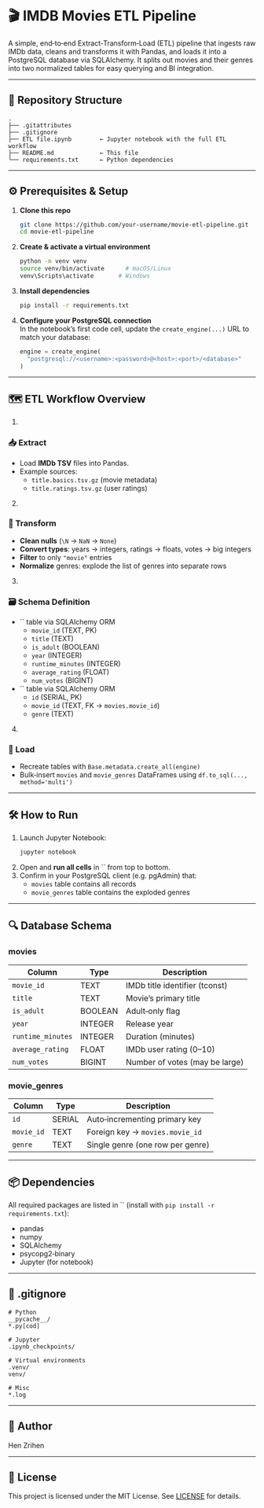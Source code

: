 # 🎬 IMDB Movies ETL Pipeline

A simple, end‑to‑end Extract‑Transform‑Load (ETL) pipeline that ingests raw IMDb data, cleans and transforms it with Pandas, and loads it into a PostgreSQL database via SQLAlchemy. It splits out movies and their genres into two normalized tables for easy querying and BI integration.

---

## 📁 Repository Structure

```
.
├── .gitattributes
├── .gitignore
├── ETL file.ipynb        ← Jupyter notebook with the full ETL workflow
├── README.md             ← This file
└── requirements.txt      ← Python dependencies
```

---

## ⚙️ Prerequisites & Setup

1. **Clone this repo**

   ```bash
   git clone https://github.com/your‑username/movie‑etl‑pipeline.git
   cd movie‑etl‑pipeline
   ```

2. **Create & activate a virtual environment**

   ```bash
   python -m venv venv
   source venv/bin/activate      # macOS/Linux
   venv\Scripts\activate       # Windows
   ```

3. **Install dependencies**

   ```bash
   pip install -r requirements.txt
   ```

4. **Configure your PostgreSQL connection**\
   In the notebook’s first code cell, update the `create_engine(...)` URL to match your database:

   ```python
   engine = create_engine(
     "postgresql://<username>:<password>@<host>:<port>/<database>"
   )
   ```

---

## 🗺️ ETL Workflow Overview

1.

   ### 📥 Extract

   - Load **IMDb TSV** files into Pandas.
   - Example sources:
     - `title.basics.tsv.gz` (movie metadata)
     - `title.ratings.tsv.gz` (user ratings)

2.

   ### 🧹 Transform

   - **Clean nulls** (`\N` → `NaN` → `None`)
   - **Convert types**: years → integers, ratings → floats, votes → big integers
   - **Filter** to only `"movie"` entries
   - **Normalize** genres: explode the list of genres into separate rows

3.

   ### 🗃️ Schema Definition

   - `` table via SQLAlchemy ORM
     - `movie_id` (TEXT, PK)
     - `title` (TEXT)
     - `is_adult` (BOOLEAN)
     - `year` (INTEGER)
     - `runtime_minutes` (INTEGER)
     - `average_rating` (FLOAT)
     - `num_votes` (BIGINT)
   - `` table via SQLAlchemy ORM
     - `id` (SERIAL, PK)
     - `movie_id` (TEXT, FK → `movies.movie_id`)
     - `genre` (TEXT)

4.

   ### 💾 Load

   - Recreate tables with `Base.metadata.create_all(engine)`
   - Bulk‑insert `movies` and `movie_genres` DataFrames using `df.to_sql(..., method='multi')`

---

## 🛠️ How to Run

1. Launch Jupyter Notebook:
   ```bash
   jupyter notebook
   ```
2. Open and **run all cells** in `` from top to bottom.
3. Confirm in your PostgreSQL client (e.g. pgAdmin) that:
   - `movies` table contains all records
   - `movie_genres` table contains the exploded genres

---

## 🔍 Database Schema

### **movies**

| Column            | Type    | Description                    |
| ----------------- | ------- | ------------------------------ |
| `movie_id`        | TEXT    | IMDb title identifier (tconst) |
| `title`           | TEXT    | Movie’s primary title          |
| `is_adult`        | BOOLEAN | Adult‑only flag                |
| `year`            | INTEGER | Release year                   |
| `runtime_minutes` | INTEGER | Duration (minutes)             |
| `average_rating`  | FLOAT   | IMDb user rating (0–10)        |
| `num_votes`       | BIGINT  | Number of votes (may be large) |

### **movie\_genres**

| Column     | Type   | Description                      |
| ---------- | ------ | -------------------------------- |
| `id`       | SERIAL | Auto‑incrementing primary key    |
| `movie_id` | TEXT   | Foreign key → `movies.movie_id`  |
| `genre`    | TEXT   | Single genre (one row per genre) |

---

## 📦 Dependencies

All required packages are listed in `` (install with `pip install -r requirements.txt`):

- pandas
- numpy
- SQLAlchemy
- psycopg2‑binary
- Jupyter (for notebook)

---

## 📝 .gitignore

```gitignore
# Python
__pycache__/
*.py[cod]

# Jupyter
.ipynb_checkpoints/

# Virtual environments
.venv/
venv/

# Misc
*.log
```

---

## 👤 Author

Hen Zrihen

---

## 📄 License

This project is licensed under the MIT License. See [LICENSE](LICENSE) for details.

